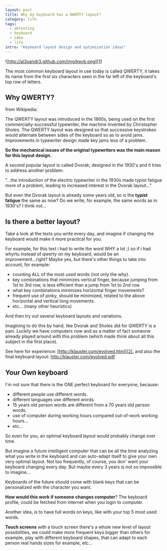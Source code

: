```yaml
--- 
layout: post
title: Why my keyboard has a QWERTY layout?
category: life
tags:
  - abtesting
  - keyboard
  - idea
  - life
intro: "Keyboard layout design and optimization ideas"
---
```


![http://al3xandr3.github.com/img/keyb.png][1]

The most common keyboard layout in use today is called QWERTY, it takes its
name from the first six characters seen in the far left of the keyboard's top
row of letters. 

## Why QWERTY?

from Wikipedia:

The QWERTY layout was introduced in the 1860s, being used on the first
commercially-successful typewriter, the machine invented by Christopher
Sholes. The QWERTY layout was designed so that successive keystrokes would
alternate between sides of the keyboard so as to avoid jams. Improvements in
typewriter design made key jams less of a problem.

**So the mechanical issues of the original typewriters was the main reason for this layout design.**

A second popular layout is called Dvorak, designed in the 1930's and it tries
to address another problem:

"...the introduction of the electric typewriter in the 1930s made typist fatigue
more of a problem, leading to increased interest in the Dvorak layout..."

But even the Dvorak layout is already some years old, so is the **typist
fatigue** the same as now? Do we write, for example, the same words as in
1930's? I think not...

## Is there a better layout?

Take a look at the texts you write every day, and imagine if changing the
keyboard would make it more practical for you.

For example, for this text i had to write the word WHY a lot ;) so if i had
whyrtu instead of qwerty on my keyboard, would be an improvement...right? Maybe
yes, but there's other things to take into account, for example:

 * counting ALL of the most used words (not only the why). 
 * key combinations that minimizes vertical finger, because jumping from 1st to 3rd row, is less efficient than a jump from 1st to 2nd row. 
 * what key combinations minimizes horizontal finger movements? 
 * frequent use of pinky, should be minimized, related to the above horizontal and vertical long movements. 
 * etc... (many other heuristics) 

And then try out several keyboard layouts and variations.

Imagining to do this by hand, like Dvorak and Sholes did for QWERTY is a pain.
Luckily we have computers now and as a matter of fact someone already played
around with this problem (which made think about all this subject in the first
place).

See here for experience: [http://klausler.com/evolved.html][2], and also the
final keyboard layout: http://klausler.com/evolved.pdf

## Your Own keyboard

I'm not sure that there is the ONE perfect keyboard for everyone, because:

 * different people use different words. 
 * different languages use different words. 
 * 15 years old person words are different from a 70 years old person words. 
 * use of computer during working hours compared out-of-work working hours...
 * etc...

So even for you, an optimal keyboard layout would probably change over time.

But imagine a future intelligent computer that can be all the time analyzing
what you write in the keyboard and can auto-adapt itself to give your own very
optimal layout. Not too frequently, of course, you don' want your keyboard
changing every day. But maybe every 3 years is not so impossible to imagine...

Keyboards of the future should come with blank keys that can be personalized
with the character you want.

**How would this work if someone changes computer**? The keyboard profile, could be fetched from internet when you login to computer. 

Another idea, is to have full words on keys, like with your top 5 most used
words.

**Touch screens** with a touch screen there's a whole new level of layout possibilities, we could make more frequent keys bigger than others for example, play with different keyboard shapes, that can adapt to each person real hands sizes for example, etc...

   [1]: http://al3xandr3.github.com/img/keyb.png
   [2]: http://klausler.com/evolved.html

